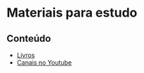 <div style="align-text:center;">
 <h1>Materiais para estudo</h1>
</div>

## Conteúdo
 - [Livros](#livros)
 - [Canais no Youtube](#canais-youtube)
